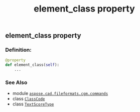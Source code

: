 ﻿---
title: element_class property
second_title: Aspose.CAD for Python via .NET API References
description: 
type: docs
weight: 60
url: /python-net/aspose.cad.fileformats.cgm.commands/textscoretype/element_class/
is_root: false
---

## element_class property

### Definition:
```python
@property
def element_class(self):
    ...
```

### See Also
* module [`aspose.cad.fileformats.cgm.commands`](../../)
* class [`ClassCode`](/cad/python-net/aspose.cad.fileformats.cgm.enums/classcode)
* class [`TextScoreType`](/cad/python-net/aspose.cad.fileformats.cgm.commands/textscoretype)
